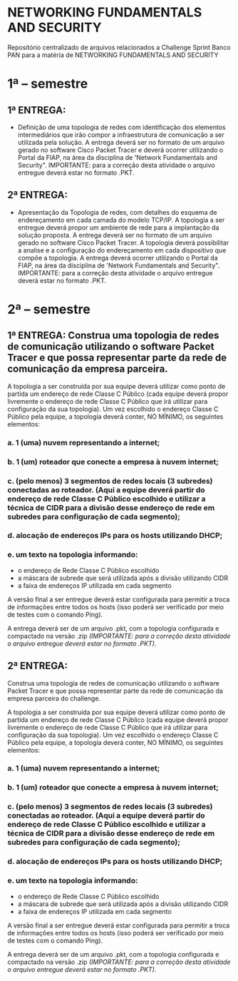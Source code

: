 # NETWORKING FUNDAMENTALS AND SECURITY

Repositório centralizado de arquivos relacionados a Challenge Sprint Banco PAN para a matéria de NETWORKING FUNDAMENTALS AND SECURITY

# 1ª – semestre

## 1ª ENTREGA:

- Definição de uma topologia de redes com identificação dos elementos intermediários que irão compor a infraestrutura de comunicação a ser utilizada pela solução. A entrega deverá ser no formato de um arquivo gerado no software Cisco Packet Tracer e deverá ocorrer utilizando o Portal da FIAP, na área da disciplina de 'Network Fundamentals and Security". IMPORTANTE: para a correção desta atividade o arquivo entregue deverá estar no formato .PKT.

## 2ª ENTREGA:

- Apresentação da Topologia de redes, com detalhes do esquema de endereçamento em cada camada do modelo TCP/IP. A topologia a ser entregue deverá propor um ambiente de rede para a implantação da solução proposta. A entrega deverá ser no formato de um arquivo gerado no software Cisco Packet Tracer. A topologia deverá possibilitar a analise e a configuração do endereçamento em cada dispositivo que compõe a topologia. A entrega deverá ocorrer utilizando o Portal da FIAP, na área da disciplina de 'Network Fundamentals and Security". IMPORTANTE: para a correção desta atividade
o arquivo entregue deverá estar no formato .PKT.

# 2ª – semestre

## 1ª ENTREGA: Construa uma topologia de redes de comunicação utilizando o software Packet Tracer e que possa representar parte da rede de comunicação da empresa parceira.

A topologia a ser construída por sua equipe deverá utilizar como ponto de partida um endereço de rede Classe C Público (cada equipe deverá propor livremente o endereço de rede Classe C Público que irá utilizar para configuração da sua topologia). Um vez escolhido o endereço Classe C
Público pela equipe, a topologia deverá conter, NO MÍNIMO, os seguintes elementos:

### a. 1 (uma) nuvem representando a internet;
### b. 1 (um) roteador que conecte a empresa à nuvem internet;
### c. (pelo menos) 3 segmentos de redes locais (3 subredes) conectadas ao roteador. (Aqui a equipe deverá partir do endereço de rede Classe C Público escolhido e utilizar a técnica de CIDR para a divisão desse endereço de rede em subredes para configuração de cada segmento);
### d. alocação de endereços IPs para os hosts utilizando DHCP;
### e. um texto na topologia informando:
- o endereço de Rede Classe C Público escolhido
- a máscara de subrede que será utilizada após a divisão utilizando CIDR
- a faixa de endereços IP utilizada em cada segmento

A versão final a ser entregue deverá estar configurada para permitir a troca de informações entre todos os hosts (isso poderá ser verificado por meio de testes com o comando Ping).

A entrega deverá ser de um arquivo .pkt, com a topologia configurada e compactado na versão .zip
*(IMPORTANTE: para a correção desta atividade o arquivo entregue deverá estar no formato .PKT).* 

## 2ª ENTREGA:

Construa uma topologia de redes de comunicação utilizando o software Packet Tracer e que possa representar parte da rede de comunicação da empresa
parceira do challenge.

A topologia a ser construída por sua equipe deverá utilizar como ponto de partida um endereço de rede Classe C Público (cada equipe deverá propor
livremente o endereço de rede Classe C Público que irá utilizar para configuração da sua topologia). Um vez escolhido o endereço Classe C
Público pela equipe, a topologia deverá conter, NO MÍNIMO, os seguintes elementos:

### a. 1 (uma) nuvem representando a internet;
### b. 1 (um) roteador que conecte a empresa à nuvem internet;
### c. (pelo menos) 3 segmentos de redes locais (3 subredes) conectadas ao roteador. (Aqui a equipe deverá partir do endereço de rede Classe C Público escolhido e utilizar a técnica de CIDR para a divisão desse endereço de rede em subredes para configuração de cada segmento);
### d. alocação de endereços IPs para os hosts utilizando DHCP;
### e. um texto na topologia informando:

- o endereço de Rede Classe C Público escolhido
- a máscara de subrede que será utilizada após a divisão utilizando CIDR
- a faixa de endereços IP utilizada em cada segmento

A versão final a ser entregue deverá estar configurada para permitir a troca de informações entre todos os hosts (isso poderá ser verificado por meio de testes com o comando Ping).

A entrega deverá ser de um arquivo .pkt, com a topologia configurada e compactado na versão .zip
*(IMPORTANTE: para a correção desta atividade o arquivo entregue deverá
estar no formato .PKT).*
 
